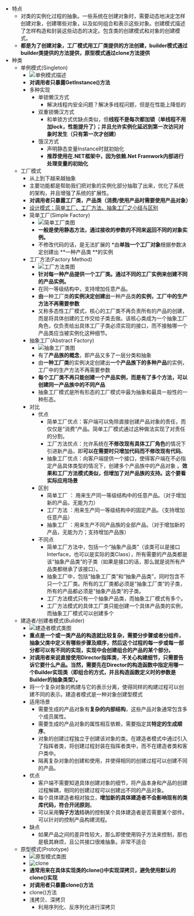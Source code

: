 * 特点
    * 对类的实例化过程的抽象。一些系统在创建对象时，需要动态地决定怎样创建对象，创建哪些对象，以及如何组合和表示这些对象。创建模式描述了怎样构造和封装这些动态的决定。包含类的创建模式和对象的创建模式。
    * **都是为了创建对象，工厂模式用工厂类提供的方法创建，builder模式通过builder类提供的方法提供，原型模式通过clone方法提供**
* 种类
    * 单例模式(Singleton)
        * ![单例模式描述](https://img2018.cnblogs.com/blog/106125/201905/106125-20190516150332541-1428601731.jpg)
        * **对调用者只暴露GetInstance()方法**
        * 多种实现
            * 单锁懒汉方式
                * 解决线程内安全问题？解决多线程问题，但是在性能上降低的
            * 双重锁懒汉方式
                * 和单锁方式优缺点类似，但**线程不是每次都加锁（单线程不用加lock，性能提升了）；并且允许实例化延迟到第一次访问对象时发生（只有第一次才创建）**
            * 饿汉方式
                * 声明静态变量Instance时就初始化
                * **推荐使用在.NET框架中，因为依赖.Net Framwork内部进行处理变量的初始化**
    * 工厂模式
        * 从上到下越来越抽象
        * 主要功能都是帮助我们把对象的实例化部分抽取了出来，优化了系统的架构，并且增强了系统的扩展性。
        * **对调用者只暴露工厂类，产品类（消费/使用产品时需要使用产品对象）**
        * [设计模式：简单工厂、工厂方法、抽象工厂之小结与区别](https://zyjustin9.iteye.com/blog/2094960)
        * 简单工厂(Simple Factory)
            * ![简单工厂类图](https://img2018.cnblogs.com/blog/106125/201905/106125-20190516160117790-1767302608.jpg)
            * **一般是使用静态方法，通过接收的参数的不同来返回不同的对象实例。**
            * 不修改代码的话，是无法扩展的
            *由**单独一个工厂对象**根据参数决定创建出 **一种产品类 **的实例
        * 工厂方法(Factory Method)
            * ![工厂方法类图](https://img2018.cnblogs.com/blog/106125/201905/106125-20190516160147404-860155627.jpg)
            * **针对每一种产品提供一个工厂类。通过不同的工厂实例来创建不同的产品实例。**
            * 在同一等级结构中，支持增加任意产品。
            * **由**一种工厂类**的实例决定创建出**一种产品类**的实例，工厂中的生产方法不再需要参数**
            * 又称多态性工厂模式，核心的工厂类不再负责所有的产品的创建，而是将具体创建的工作交给子类去做。该核心类成为一个抽象工厂角色，仅负责给出具体工厂子类必须实现的接口，而不接触哪一个产品类应当被实例化这种细节。
        * 抽象工厂(Abstract Factory)
            * ![抽象工厂类图](https://img2018.cnblogs.com/blog/106125/201905/106125-20190516160206046-2059355625.jpg)
            * 有了**产品族的概念**，即产品又多了一层分类和抽象
            * 由**一种工厂类**的实例决定创建出**一个产品族下的多种产品**的实例，工厂中的生产方法不再需要参数
            * **每个工厂类不再只能创建一个产品实例，而是有了多个方法，可以创建同一产品族中的不同产品**
            * 抽象工厂模式是所有形态的工厂模式中最为抽象和最具一般性的一种形态。
        * 对比
            * 优点
                * 简单工厂优点：客户端可以免除直接创建产品对象的责任，而仅仅是“消费”产品。简单工厂模式通过这种做法实现了对责任的分割。
                * 工厂方法优点：允许系统在**不修改现有具体工厂角色**的情况下引进新产品，即**可以在需要时只增加代码而不修改现有代码**。 
                * 抽象工厂优点：向客户端提供一个接口，使得客户端在不必指定产品具体类型的情况下，创建多个产品族中的产品对象 。**效果和工厂方法模式类似，但增加了对产品族的支持。这个要看实际应用场景**
            * 区别
                * 简单工厂 ： 用来生产同一等级结构中的任意产品。（对于增加新的产品，无能为力）
                * 工厂方法 ：用来生产同一等级结构中的固定产品。（支持增加任意产品）   
                * 抽象工厂 ：用来生产不同产品族的全部产品。（对于增加新的产品，无能为力；支持增加产品族）
            * 不同点
                * 简单工厂方法中，包括一个“抽象产品类”（该类可以是接口Interface，也可以是实际的类Class），所有需要的产品类都是该“抽象产品类”的子类（如果是接口的话，那么就是说所有产品类都继承了该接口）。
                * 抽象工厂中，包括“抽象工厂类”和“抽象产品类”，同时包含不只一个工厂类。所有的工厂类都必须是“抽象工厂类”的子类，所有的产品都必须是“抽象产品类”的子类。
                * 工厂方法模式只有一个抽象产品类，而抽象工厂模式有多个。   
                * 工厂方法模式的具体工厂类只能创建一个具体产品类的实例，而抽象工厂模式可以创建多个
    * 建造者/创建者模式(Builder)
        * ![建造者模式类图](https://img2018.cnblogs.com/blog/106125/201905/106125-20190516154553956-892954225.jpg)
        * **重点是一个或一类产品的构造就比较复杂，需要分步骤或者分组件，抽象父类中定义有哪些步骤及顺序，然后这个过程的每一步或每一部分都可以有不同的实现，实现中会创建组合的产品的某个部分。**
        * **对调用者来说直接使用Director指挥类，不关心构建细节，只需要告诉它要什么产品。当然，需要先在Director的构造函数中指定用哪一个Builder实现类（即组合的方式，并且构造函数定义时的参数是Builder的抽象类型）。**
        * 将一个复杂对象的构建与它的表示分离，使得同样的构建过程可以创建不同的表示。建造者模式是一种对象创建型模式
        * 适用场景
            * 需要生成的产品对象有**复杂的内部结构**，这些产品对象通常包含多个成员属性。
            * 需要生成的产品对象的属性相互依赖，需要指定其**特定的生成顺序**。
            * 对象的创建过程独立于创建该对象的类。在建造者模式中通过引入了指挥者类，将创建过程封装在指挥者类中，而不在建造者类和客户类中。
            * 隔离复杂对象的创建和使用，并使得相同的创建过程可以创建不同的产品。
        * 优点
            * 客户端不需要知道具体创建对象的细节，将产品本身和产品的创建过程解耦，相同的创建过程可以创建出不同的产品对象。
            * 每个具体建造者相对独立，**增加新的具体建造者不会影响现有的类库代码，符合开闭原则**。
            * 可以采用**钩子方法**精确的控制某个具体建造者是否需要某个部件。可以针对的控制产品构建流程。
        * 缺点
            * 如果产品之间的差异性较大，那么即使使用钩子方法来控制，那也是极其麻烦，且公共接口很难抽象。非常不适合
    * 原型模式(Prototype)
        * ![原型模式类图](https://img2018.cnblogs.com/blog/106125/201905/106125-20190516152444634-134395421.gif)
        * ![clone](https://img2018.cnblogs.com/blog/106125/201905/106125-20190524214717713-305791508.jpg)
        * **通常用来在具体实现类的clone()中实现深拷贝，避免使用默认的clone()实现**
        * **对调用者只暴露clone()方法**
        * clone()方法
        * 浅拷贝、深拷贝
            * 利用序列化、反序列化进行深拷贝